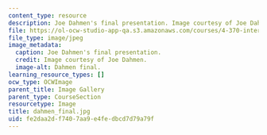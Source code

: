 ```yaml
---
content_type: resource
description: Joe Dahmen's final presentation. Image courtesy of Joe Dahmen.
file: https://ol-ocw-studio-app-qa.s3.amazonaws.com/courses/4-370-interrogative-design-workshop-fall-2005/fe2daa2df7407aa9e4fedbcd7d79a79f_dahmen_final.jpg
file_type: image/jpeg
image_metadata:
  caption: Joe Dahmen's final presentation.
  credit: Image courtesy of Joe Dahmen.
  image-alt: Dahmen final.
learning_resource_types: []
ocw_type: OCWImage
parent_title: Image Gallery
parent_type: CourseSection
resourcetype: Image
title: dahmen_final.jpg
uid: fe2daa2d-f740-7aa9-e4fe-dbcd7d79a79f
---
```

